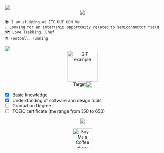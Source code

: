 
<img src="https://readme-typing-svg.herokuapp.com/?font=Righteous&size=35&center=true&vCenter=true&width=1000&height=70&duration=3000&lines=Hi+There!+👋;+I'm+Ba+Thanh;Hardware+Engineering;" />
</h2>

<div align="center">
<a href="https://drive.google.com/file/d/1W2GvcFcE9MdL7xer8dMYxeRDiicRkNqa/view?usp=sharing" target="_blank">
     <img src="https://img.shields.io/badge/CV Nguyen Ba Thanh-808080?style=for-the-badge&logoColor=white" target="_blank" />
  </a>
</div>

```
📚 I am studying at ETE.DUT.UDN.VN
🔧 Looking for an internship opportunity related to semiconductor field
🗺 Love Trekking, Chef 
️⚽ Football, running
```
 <a href="https://beacons.ai/bathanh0309" target="_blank">
     <img src="https://img.shields.io/badge/Nơi lưu giữ những kỉ niệm⌛-808080?style=for-the-badge&logoColor=white" target="_blank" />
  </a> 

<div align="center">
  <img src="https://user-images.githubusercontent.com/74038190/212284100-561aa473-3905-4a80-b561-0d28506553ee.gif"   
       alt="GIF example" style="width:100;">  
</div>  

<div style="display: flex; justify-content: center;">  
      Target  <img src="https://user-images.githubusercontent.com/74038190/235223604-c9f38e6d-e9df-4608-abeb-ae7fbdf46bfd.gif"   
       alt="GIF example" style="width: 20px;">  
</div>  

- [x] Basic Knowledge
- [x] Understanding of software and design tools
- [ ] Graduation Degree
- [ ] TOEIC certificate (the range from 550 to 650)

 <div align="center">
  <a href="https://drive.google.com/drive/folders/16SKT1RGw4aA7DBIhNqv73GJ5IANRuQse?usp=drive_link" target="_blank">
     <img src="https://img.shields.io/badge/Research with me🔎-808080?style=for-the-badge&logoColor=white" target="_blank" />
  </a>
</div>

<br>

<div align="center">
<a href='https://drive.google.com/file/d/1vr_itUlary8sRufgbF8mKlrpiMlAw9ge/view?usp=drive_link' target='_blank'><img height='64' style='border:0px;height:64px;' src='https://storage.ko-fi.com/cdn/kofi1.png?v=3' border='0' alt='Buy Me a Coffee at ko-fi.com' /></a>
</div>
